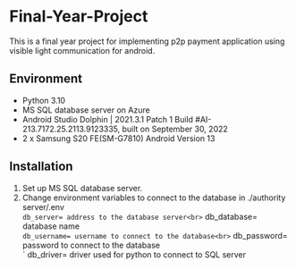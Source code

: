 # Final-Year-Project
This is a final year project for implementing p2p payment application using visible light communication for android.

## Environment
- Python 3.10
- MS SQL database server on Azure
- Android Studio Dolphin | 2021.3.1 Patch 1 Build #AI-213.7172.25.2113.9123335, built on September 30, 2022
- 2 x Samsung S20 FE(SM-G7810) Android Version 13

## Installation
1. Set up MS SQL database server.
2. Change environment variables to connect to the database in ./authority server/.env<br>
` db_server= address to the database server<br>
` db_database= database name<br>
` db_username= username to connect to the database<br>
` db_password= password to connect to the database<br>
` db_driver= driver used for python to connect to SQL server<br>
